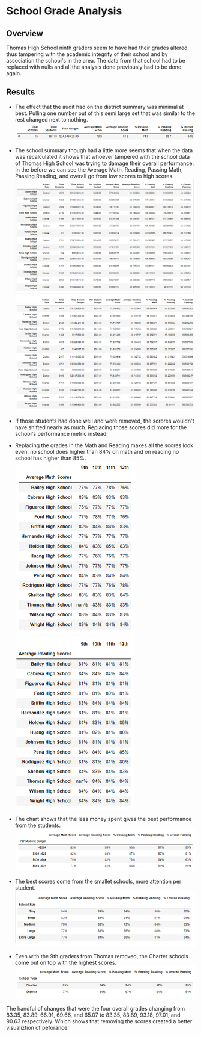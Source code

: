 # School Grade Analysis

## Overview
Thomas High School ninth graders seem to have had their grades altered thus tampering with the academic integrity of their school and by association the school's in the area. The data from that school had to be replaced with nulls and all the analysis done previously had to be done again.

## Results

* The effect that the audit had on the district summary was minimal at best. Pulling one number out of this semi large set that was similar to the rest changed next to nothing. ![District_Summary.png](https://github.com/Cyber-Wolfe/School_Analysis/blob/main/Resources/Pictures/District_Summary.PNG)

* The school summary though had a little more  seems that when the data was recalculated it shows that whoever tampered with the school data of Thomas High School was trying to damage their overall performance. In the before we can see the Average Math, Reading, Passing Math, Passing Reading, and overall go from low scores to high scores. ![Before_Audit_of_Thomas](https://github.com/Cyber-Wolfe/School_Analysis/blob/main/Resources/Pictures/Before_Audit_of_Thomas.PNG) ![After_Audit_of_Thomas](https://github.com/Cyber-Wolfe/School_Analysis/blob/main/Resources/Pictures/After_Audit_of_Thomas.PNG)

* If those students had done well and were removed, the scrores wouldn't have shifted nearly as much. Replacing those scores did more for the school's performance metric instead.

* Replacing the grades in the Math and Reading makes all the scores look even, no school does higher than 84% on math and on reading no school has higher than 85%.
![Average_Math_Scores](https://github.com/Cyber-Wolfe/School_Analysis/blob/main/Resources/Pictures/Average_Math_Scores.PNG) ![Average Reading Scores](https://github.com/Cyber-Wolfe/School_Analysis/blob/main/Resources/Pictures/Average%20Reading%20Scores.PNG)


* The chart shows that the less money spent gives the best performance from the students.
![Scores_by_school_spending](https://github.com/Cyber-Wolfe/School_Analysis/blob/main/Resources/Pictures/Scores_by_school_spending.PNG)

* The best scores come from the smallet schools, more attention per student.
![Scores_by_school_ize.PNG](https://github.com/Cyber-Wolfe/School_Analysis/blob/main/Resources/Pictures/Scores_by_school_ize.PNG)

* Even with the 9th graders from Thomas removed, the Charter schools come out on top with the highest scores.
![Scores_by_school_type.PNG](https://github.com/Cyber-Wolfe/School_Analysis/blob/main/Resources/Pictures/Scores_by_school_type.PNG)

The handful of changes that were the four overall grades changing from 83.35, 83.89, 66.91, 69.66, and 65.07 to 83.35, 83.89, 93.18, 97.01, and 90.63 respectively. Which shows that removing the scores created a better visualiztion of peforance.
